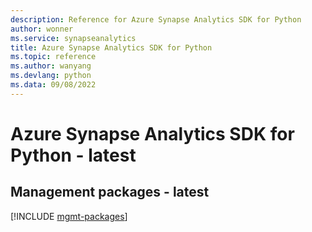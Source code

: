 ```yaml
---
description: Reference for Azure Synapse Analytics SDK for Python
author: wonner
ms.service: synapseanalytics
title: Azure Synapse Analytics SDK for Python
ms.topic: reference
ms.author: wanyang
ms.devlang: python
ms.data: 09/08/2022
---
```

# Azure Synapse Analytics SDK for Python - latest

## Management packages - latest
[!INCLUDE [mgmt-packages](synapse-analytics-mgmt-index.md)]